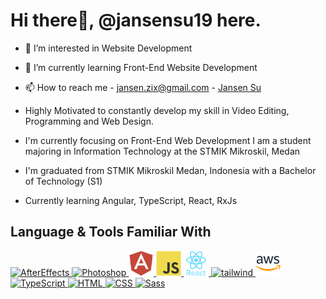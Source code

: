 # Hi there👋, @jansensu19 here. 
- 👀 I’m interested in Website Development
- 🌱 I’m currently learning Front-End Website Development
- 📫 How to reach me - jansen.zix@gmail.com - <a href="https://linkedin.com/in/jansen-su-4a7471193" target="_blank">Jansen Su</a>
- Highly Motivated to constantly develop my skill in Video Editing, Programming and Web Design.
  
- I'm currently focusing on Front-End Web Development I am a student majoring in Information Technology at the STMIK Mikroskil, Medan 

- I'm graduated from STMIK Mikroskil Medan, Indonesia with a Bachelor of Technology (S1)

- Currently learning Angular, TypeScript, React, RxJs

## Language & Tools Familiar With

<p align="left">
       <a href="#" target="_blank"> <img src="https://www.adobe.com/content/dam/cc/us/en/products/ccoverview/ae_cc_app_RGB.svg" alt="AfterEffects" width="40" height="40"/> </a>
  <a href="#" target="_blank"> <img src="https://www.adobe.com/content/dam/shared/images/product-icons/svg/photoshop.svg" alt="Photoshop" width="40" height="40"/> </a>
     <a href="https://angular.io/" target="_blank"> <img src="https://github.com/devicons/devicon/blob/master/icons/angularjs/angularjs-plain.svg" alt="AngularJS" width="40" height="40"/> </a> 
        <a href="https://developer.mozilla.org/en-US/docs/Web/JavaScript" target="_blank"> <img src="https://raw.githubusercontent.com/devicons/devicon/master/icons/javascript/javascript-original.svg" alt="javascript" width="40" height="40"/> </a>
      <a href="https://reactjs.org/" target="_blank"> <img src="https://raw.githubusercontent.com/devicons/devicon/master/icons/react/react-original-wordmark.svg" alt="react" width="40" height="40"/> </a>
    <a href="https://tailwindcss.com/" target="_blank"> <img src="https://www.vectorlogo.zone/logos/tailwindcss/tailwindcss-icon.svg" alt="tailwind" width="40" height="40"/> </a>
     <a href="https://aws.amazon.com/" target="_blank"> <img src="https://github.com/devicons/devicon/blob/master/icons/amazonwebservices/amazonwebservices-original-wordmark.svg" alt="AWS" width="40" height="40"/> </a>
  <a href="https://www.typescriptlang.org/" target="_blank"> <img src="https://upload.wikimedia.org/wikipedia/commons/thumb/4/4c/Typescript_logo_2020.svg/768px-Typescript_logo_2020.svg.png?20221110153201" alt="TypeScript" width="40" height="40"/> </a>
  <a href="#" target="_blank"> <img src="https://upload.wikimedia.org/wikipedia/commons/thumb/6/61/HTML5_logo_and_wordmark.svg/195px-HTML5_logo_and_wordmark.svg.png" alt="HTML" width="40" height="40"/> </a>
  <a href="#" target="_blank"> <img src="https://upload.wikimedia.org/wikipedia/commons/thumb/d/d5/CSS3_logo_and_wordmark.svg/180px-CSS3_logo_and_wordmark.svg.png" alt="CSS" width="40" height="40"/> </a>
  <a href="https://sass-lang.com/" target="_blank"> <img src="https://sass-lang.com/assets/img/logos/logo.svg" alt="Sass" width="40" height="40"/> </a>
</p>
  
<!---
jansensu19/jansensu19 is a ✨ special ✨ repository because its `README.md` (this file) appears on your GitHub profile.
You can click the Preview link to take a look at your changes.
--->
